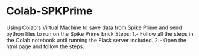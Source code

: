 # Colab-SPKPrime
Using Colab's Virtual Machine to save data from Spike Prime and send python files to run on the Spike Prime brick
Steps:
1.- Follow all the steps in the Colab notebook until running the Flask server included.
2.- Open the html page and follow the steps.
